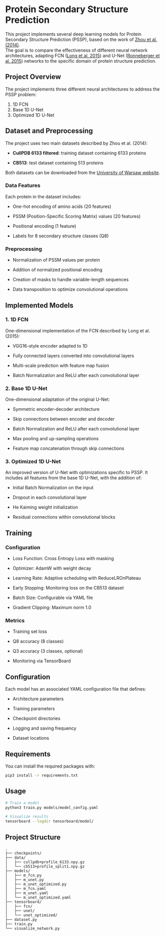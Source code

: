 # Protein Secondary Structure Prediction

This project implements several deep learning models for Protein Secondary Structure Prediction (PSSP), based on the work of [Zhou et al. (2014)](https://arxiv.org/abs/1403.1347).  
The goal is to compare the effectiveness of different neural network architectures, adapting FCN ([Long et al. 2015](https://arxiv.org/abs/1411.4038)) and U-Net ([Ronneberger et al. 2015](https://arxiv.org/abs/1505.04597)) networks to the specific domain of protein structure prediction.

## Project Overview

The project implements three different neural architectures to address the PSSP problem:
1. 1D FCN
2. Base 1D U-Net
3. Optimized 1D U-Net

## Dataset and Preprocessing

The project uses two main datasets described by Zhou et al. (2014):

- **CullPDB 6133 filtered**: training dataset containing 6133 proteins
    
- **CB513**: test dataset containing 513 proteins
    

Both datasets can be downloaded from the [University of Warsaw website](https://lbs.cent.uw.edu.pl/pipred).

### Data Features

Each protein in the dataset includes:

- One-hot encoding of amino acids (20 features)
    
- PSSM (Position-Specific Scoring Matrix) values (20 features)
    
- Positional encoding (1 feature)
    
- Labels for 8 secondary structure classes (Q8)
    

### Preprocessing

- Normalization of PSSM values per protein
    
- Addition of normalized positional encoding
    
- Creation of masks to handle variable-length sequences
    
- Data transposition to optimize convolutional operations
    

## Implemented Models

### 1. 1D FCN

One-dimensional implementation of the FCN described by Long et al. (2015):

- VGG16-style encoder adapted to 1D
    
- Fully connected layers converted into convolutional layers
    
- Multi-scale prediction with feature map fusion
    
- Batch Normalization and ReLU after each convolutional layer
    

### 2. Base 1D U-Net

One-dimensional adaptation of the original U-Net:

- Symmetric encoder-decoder architecture
    
- Skip connections between encoder and decoder
    
- Batch Normalization and ReLU after each convolutional layer
    
- Max pooling and up-sampling operations
    
- Feature map concatenation through skip connections
    

### 3. Optimized 1D U-Net

An improved version of U-Net with optimizations specific to PSSP. It includes all features from the base 1D U-Net, with the addition of:

- Initial Batch Normalization on the input
    
- Dropout in each convolutional layer
    
- He Kaiming weight initialization
    
- Residual connections within convolutional blocks
    

## Training

### Configuration

- Loss Function: Cross Entropy Loss with masking
    
- Optimizer: AdamW with weight decay
    
- Learning Rate: Adaptive scheduling with ReduceLROnPlateau
    
- Early Stopping: Monitoring loss on the CB513 dataset
    
- Batch Size: Configurable via YAML file
    
- Gradient Clipping: Maximum norm 1.0
    

### Metrics

- Training set loss
    
- Q8 accuracy (8 classes)
    
- Q3 accuracy (3 classes, optional)
    
- Monitoring via TensorBoard
    

## Configuration

Each model has an associated YAML configuration file that defines:

- Architecture parameters
    
- Training parameters
    
- Checkpoint directories
    
- Logging and saving frequency
    
- Dataset locations
    

## Requirements

You can install the required packages with:

```bash
pip3 install -r requirements.txt
```

## Usage

```bash
# Train a model
python3 train.py models/model_config.yaml

# Visualize results
tensorboard --logdir tensorboard/model/
```

## Project Structure

```
.
├── checkpoints/
├── data/
│   ├── cullpdb+profile_6133.npy.gz
│   └── cb513+profile_split1.npy.gz
├── models/
│   ├── m_fcn.py
│   ├── m_unet.py
│   ├── m_unet_optimized.py
│   ├── m_fcn.yaml
│   ├── m_unet.yaml
│   └── m_unet_optimized.yaml
├── tensorboard/
│   ├── fcn/
│   ├── unet/
│   └── unet_optimized/
├── dataset.py
├── train.py
└── visualize_network.py
```
